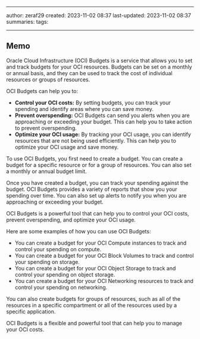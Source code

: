 

--- 
author: zeraf29
created: 2023-11-02 08:37 
last-updated: 2023-11-02 08:37 
summaries: 
tags:

---


## Memo

Oracle Cloud Infrastructure (OCI) Budgets is a service that allows you to set and track budgets for your OCI resources. Budgets can be set on a monthly or annual basis, and they can be used to track the cost of individual resources or groups of resources.

OCI Budgets can help you to:

- **Control your OCI costs:** By setting budgets, you can track your spending and identify areas where you can save money.
- **Prevent overspending:** OCI Budgets can send you alerts when you are approaching or exceeding your budget. This can help you to take action to prevent overspending.
- **Optimize your OCI usage:** By tracking your OCI usage, you can identify resources that are not being used efficiently. This can help you to optimize your OCI usage and save money.

To use OCI Budgets, you first need to create a budget. You can create a budget for a specific resource or for a group of resources. You can also set a monthly or annual budget limit.

Once you have created a budget, you can track your spending against the budget. OCI Budgets provides a variety of reports that show you your spending over time. You can also set up alerts to notify you when you are approaching or exceeding your budget.

OCI Budgets is a powerful tool that can help you to control your OCI costs, prevent overspending, and optimize your OCI usage.

Here are some examples of how you can use OCI Budgets:

- You can create a budget for your OCI Compute instances to track and control your spending on compute.
- You can create a budget for your OCI Block Volumes to track and control your spending on storage.
- You can create a budget for your OCI Object Storage to track and control your spending on object storage.
- You can create a budget for your OCI Networking resources to track and control your spending on networking.

You can also create budgets for groups of resources, such as all of the resources in a specific compartment or all of the resources used by a specific application.

OCI Budgets is a flexible and powerful tool that can help you to manage your OCI costs.



